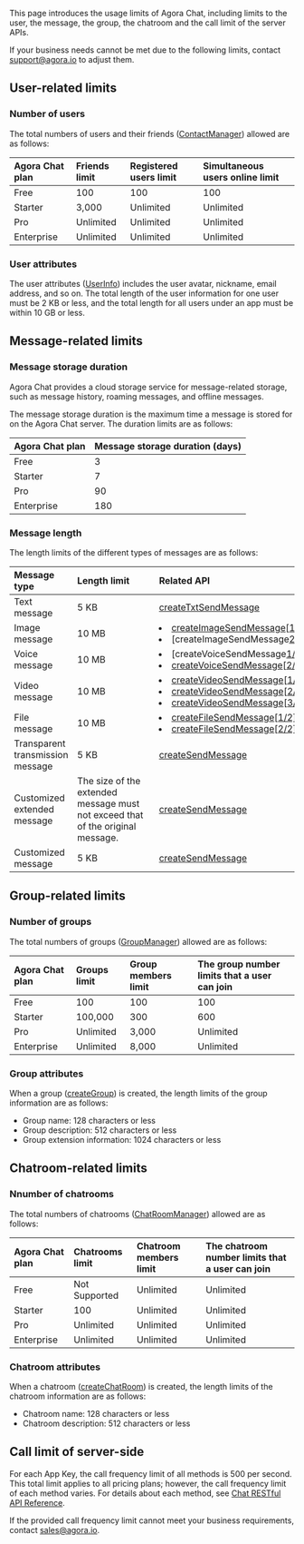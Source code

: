 This page introduces the usage limits of Agora Chat, including limits to the user, the message, the group, the chatroom and the call limit of the server APIs.

If your business needs cannot be met due to the following limits, contact [support@agora.io](mailto:support@agora.io) to adjust them.

## User-related limits

### Number of users

The total numbers of users and their friends ([ContactManager](https://hyphenateinc.github.io/android_reference/classio_1_1agora_1_1chat_1_1_contact_manager.html)) allowed are as follows:

| Agora Chat plan | Friends limit | Registered users limit | Simultaneous users online limit |
| :-------------- | :------------ | :--------------------- | :------------------------------ |
| Free            | 100           | 100                    | 100                             |
| Starter         | 3,000         | Unlimited              | Unlimited                       |
| Pro             | Unlimited     | Unlimited              | Unlimited                       |
| Enterprise      | Unlimited     | Unlimited              | Unlimited                       |

### User attributes 

The user attributes ([UserInfo](https://hyphenateinc.github.io/android_reference/classio_1_1agora_1_1chat_1_1_user_info.html)) includes the user avatar, nickname, email address, and so on. The total length of the user information for one user must be 2 KB or less, and the total length for all users under an app must be within 10 GB or less.

## Message-related limits

### Message storage duration

Agora Chat provides a cloud storage service for message-related storage, such as message history, roaming messages, and offline messages.

The message storage duration is the maximum time a message is stored for on the Agora Chat server. The duration limits are as follows:

| Agora Chat plan | Message storage duration (days) |
| :-------------- | :------------------------------ |
| Free            | 3                               |
| Starter         | 7                               |
| Pro             | 90                              |
| Enterprise      | 180                             |

### Message length

The length limits of the different types of messages are as follows:

| Message type                     |  <span style="white-space:nowrap;"> Length limit &emsp;&emsp;</span>                                                 |<span style="white-space:nowrap;">Related API  &emsp;&emsp;&emsp;&emsp;&emsp;&emsp;&emsp;&emsp;&emsp;&emsp;&emsp;&emsp;&emsp;&emsp;&emsp;&emsp;&emsp;&emsp;&emsp;&emsp;&emsp;</span>                                                     |
| :------------------------------- | :----------------------------------------------------------- | :----------------------------------------------------------- |
| Text message                     | 5 KB                                                         | [createTxtSendMessage](https://hyphenateinc.github.io/android_reference/classio_1_1agora_1_1chat_1_1_chat_message.html#af6312e5ea0ca70b36d22c5e0bdfc288f) |
| Image message                    | 10 MB                                                        | <li>[createImageSendMessage](https://hyphenateinc.github.io/android_reference/classio_1_1agora_1_1chat_1_1_chat_message.html#af8d0cd1cfc67aa8deb50386ff4dac2cd)[[1/2\]](https://hyphenateinc.github.io/android_reference/classio_1_1agora_1_1chat_1_1_chat_message.html#afff9282db0b4fe2086a7afc70dc092f8)<li>[createImageSendMessage[2/2\]](https://hyphenateinc.github.io/android_reference/classio_1_1agora_1_1chat_1_1_chat_message.html#a1207ebdd9c5ee4abd78ca1e49de6c7e1) |
| Voice message                    | 10 MB                                                        | <li>[createVoiceSendMessage[1/2\]](https://hyphenateinc.github.io/android_reference/classio_1_1agora_1_1chat_1_1_chat_message.html#afff9282db0b4fe2086a7afc70dc092f8)<li>[createVoiceSendMessage](https://hyphenateinc.github.io/android_reference/classio_1_1agora_1_1chat_1_1_chat_message.html#a5935e8c3e8ed4069b01ca38b1f1a6ab9)[[2/2\]](https://hyphenateinc.github.io/android_reference/classio_1_1agora_1_1chat_1_1_chat_message.html#a1207ebdd9c5ee4abd78ca1e49de6c7e1) |
| Video message                    | 10 MB                                                        |<li> [createVideoSendMessage](https://hyphenateinc.github.io/android_reference/classio_1_1agora_1_1chat_1_1_chat_message.html#ac78142ff1dfe3fa07d63027978a9ef84)[[1/3\]](https://hyphenateinc.github.io/android_reference/classio_1_1agora_1_1chat_1_1_chat_message.html#afff9282db0b4fe2086a7afc70dc092f8)<li>[createVideoSendMessage](https://hyphenateinc.github.io/android_reference/classio_1_1agora_1_1chat_1_1_chat_message.html#a487c212c323a110d1d5ca6406903e11f)[[2/3\]](https://hyphenateinc.github.io/android_reference/classio_1_1agora_1_1chat_1_1_chat_message.html#afff9282db0b4fe2086a7afc70dc092f8)<li>[createVideoSendMessage](https://hyphenateinc.github.io/android_reference/classio_1_1agora_1_1chat_1_1_chat_message.html#aae1215a31dad2f68bcad9a321defe3fd)[[3/3\]](https://hyphenateinc.github.io/android_reference/classio_1_1agora_1_1chat_1_1_chat_message.html#afff9282db0b4fe2086a7afc70dc092f8) |
| File message                     | 10 MB                                                        |<li> [createFileSendMessage](https://hyphenateinc.github.io/android_reference/classio_1_1agora_1_1chat_1_1_chat_message.html#a7b0d8a9c7edb6a7ed02a02a9d67d65f7)[[1/2\]](https://hyphenateinc.github.io/android_reference/classio_1_1agora_1_1chat_1_1_chat_message.html#afff9282db0b4fe2086a7afc70dc092f8)<li>[createFileSendMessage](https://hyphenateinc.github.io/android_reference/classio_1_1agora_1_1chat_1_1_chat_message.html#acbab1df477a2b8a5aaf7053e27fc9232)[[2/2\]](https://hyphenateinc.github.io/android_reference/classio_1_1agora_1_1chat_1_1_chat_message.html#a1207ebdd9c5ee4abd78ca1e49de6c7e1) |
| Transparent transmission message | 5 KB                                                         | [createSendMessage](https://hyphenateinc.github.io/android_reference/classio_1_1agora_1_1chat_1_1_chat_message.html#a1c26e1f6420a89921bae7eb9ea362506) |
| Customized extended message      | The size of the extended message must not exceed that of the original message. | [createSendMessage](https://hyphenateinc.github.io/android_reference/classio_1_1agora_1_1chat_1_1_chat_message.html#a1c26e1f6420a89921bae7eb9ea362506) |
| Customized message               | 5 KB                                                         | [createSendMessage](https://hyphenateinc.github.io/android_reference/classio_1_1agora_1_1chat_1_1_chat_message.html#a1c26e1f6420a89921bae7eb9ea362506) |

## Group-related limits

### Number of groups

The total numbers of groups ([GroupManager](https://hyphenateinc.github.io/android_reference/classio_1_1agora_1_1chat_1_1_group_manager.html)) allowed are as follows:

| Agora Chat plan | Groups limit | Group members limit | The group number limits that a user can join |
| :-------------- | :----------- | :------------------ | :------------------------------------------- |
| Free            | 100          | 100                 | 100                                          |
| Starter         | 100,000      | 300                 | 600                                          |
| Pro             | Unlimited    | 3,000               | Unlimited                                    |
| Enterprise      | Unlimited    | 8,000               | Unlimited                                    |

### Group attributes

When a group ([createGroup](https://hyphenateinc.github.io/android_reference/classio_1_1agora_1_1chat_1_1_group_manager.html#a57cfa23aae3b00d282b75023fc43899c)) is created, the length limits of the group information are as follows:

- Group name: 128 characters or less
- Group description: 512 characters or less
- Group extension information: 1024 characters or less

## Chatroom-related limits

### Nnumber of chatrooms

The total numbers of chatrooms ([ChatRoomManager](https://hyphenateinc.github.io/android_reference/classio_1_1agora_1_1chat_1_1_contact_manager.html)) allowed are as follows:

| Agora Chat plan | Chatrooms limit | Chatroom members limit | The chatroom number limits that a user can join |
| :-------------- | :-------------- | :--------------------- | :---------------------------------------------- |
| Free            | Not Supported   | Unlimited              | Unlimited                                       |
| Starter         | 100             | Unlimited              | Unlimited                                       |
| Pro             | Unlimited       | Unlimited              | Unlimited                                       |
| Enterprise      | Unlimited       | Unlimited              | Unlimited                                       |

### Chatroom attributes

When a chatroom ([createChatRoom](https://hyphenateinc.github.io/android_reference/classio_1_1agora_1_1chat_1_1_chat_room_manager.html#a6ea3f7131041f844e710f00996091cab)) is created, the length limits of the chatroom information are as follows:

- Chatroom name: 128 characters or less
- Chatroom description: 512 characters or less

## Call limit of server-side

For each App Key, the call frequency limit of all methods is 500 per second. This total limit applies to all pricing plans; however, the call frequency limit of each method varies. For details about each method, see [Chat RESTful API Reference](./agora_chat_restful_overview).

<div class="alert info">If the provided call frequency limit cannot meet your business requirements, contact <a href="mailto:sales@agora.io">sales@agora.io</a>.</div>